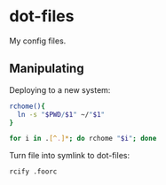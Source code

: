 # dot-files

My config files.

## Manipulating

Deploying to a new system:

```bash
rchome(){
  ln -s "$PWD/$1" ~/"$1"
}

for i in .[^.]*; do rchome "$i"; done
```

Turn file into symlink to dot-files:
```bash
rcify .foorc
```
